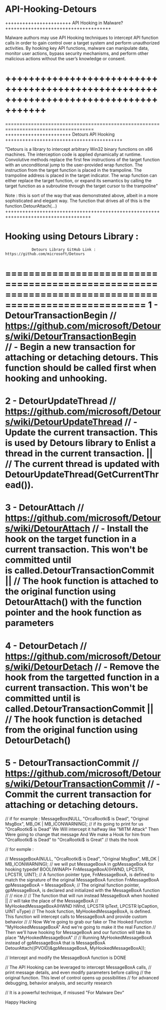 # API-Hooking-Detours


+++++++++++++++++++++++ API Hooking in Malware? +++++++++++++++++++++++++++++++++++++

Malware authors may use API Hooking techniques to intercept API function 
calls in order to gain control over a target system and perform unauthorized 
activities. By hooking key API functions, malware can manipulate data, monitor 
user actions, bypass security mechanisms, and perform other malicious actions 
without the user’s knowledge or consent.

+++++++++++++++++++++++++++++++++++++++++++++++++++++++++++++++++++++++++++++++++++++
=====================================================================================
=====================================================================================
+++++++++++++++++++++++ Detours API Hooking +++++++++++++++++++++++++++++++++++++++++

"Detours is a library to intercept arbitrary Win32 binary functions on x86 machines. 
The interception code is applied dynamically at runtime. Convolutive methods replace 
the first few instructions of the target function with an unconditional jump to the 
user-provided wrap function. The instruction from the target function is placed in 
the trampoline. The trampoline address is placed in the target indicator. The wrap 
function can either replace the target function, or expand its semantics by calling 
the target function as a subroutine through the target cursor to the trampoline"

Note : 
      this is sort of the way that was demonstrated above, albeit in a more 
	    sophisticated and elegant way. The function that drives all of this is 
	    the function.DetourAttach(…)
++++++++++++++++++++++++++++++++++++++++++++++++++++++++++++++++++++++++++++++++++++


# Hooking using Detours Library :

                Detours Library GitHub Link : https://github.com/microsoft/Detours
======================================================================================================
1 - DetourTransactionBegin     // https://github.com/microsoft/Detours/wiki/DetourTransactionBegin  
// - Begin a new transaction for attaching or detaching detours. This function should be called first 
     when hooking and unhooking.
======================================================================================================
2 - DetourUpdateThread         // https://github.com/microsoft/Detours/wiki/DetourUpdateThread
// - Update the current transaction. This is used by Detours library to Enlist a thread in the current 
     transaction. || // The current thread is updated with DetourUpdateThread(GetCurrentThread()).
======================================================================================================
3 - DetourAttach               // https://github.com/microsoft/Detours/wiki/DetourAttach
// - Install the hook on the target function in a current transaction. This won't be committed until  
     is called.DetourTransactionCommit || // The hook function is attached to the original function 
     using DetourAttach() with the function pointer and the hook function as parameters
======================================================================================================
4 - DetourDetach               // https://github.com/microsoft/Detours/wiki/DetourDetach
// - Remove the hook from the targetted function in a current transaction. This won't be committed 
     until  is called.DetourTransactionCommit || // The hook function is detached from the original 
     function using DetourDetach()
======================================================================================================
5 - DetourTransactionCommit    // https://github.com/microsoft/Detours/wiki/DetourTransactionCommit
// - Commit the current transaction for attaching or detaching detours.
======================================================================================================



// if for example :     MessageBox(NULL, "OrcaRootki$ is Dead", "Original MsgBox", MB_OK | MB_ICONWARNING);
// if its going to print for us "OrcaRootki$ is Dead" We Will intercept it halfway like "MITM Attack"
   Then Were going to change that message And We make a Hook for him from "OrcaRootki$ is Dead" to 
   "OrcaRootki$ is Great"  // thats the hook 




// for exmple : 

// MessageBoxA(NULL, "OrcaRootki$ is Dead", "Original MsgBox", MB_OK | MB_ICONWARNING);
// we will put MessageBoxA in gpMessageBoxA for hooking 
   typedef BOOL(WINAPI* FnMessageBoxA)(HWND, LPCSTR, LPCSTR, UINT);                     // A function pointer type, FnMessageBoxA, is defined to match the signature of the original MessageBoxA function
   FnMessageBoxA gpMessageBoxA = MessageBoxA;                                           // The original function pointer, gpMessageBoxA, is declared and initialized with the MessageBoxA function
//
// nice 
//
// The function that will run instead MessageBoxA when hooked || // will take the place of the MessageBoxA
// MyHookedMessageBoxA(HWND hWnd, LPCSTR lpText, LPCSTR lpCaption, UINT uType)          // The hook function, MyHookedMessageBoxA, is defined. This function will intercept calls to MessageBoxA and provide custom behavior
//
// Now We're going to grab our fake or The Hooked Function "MyHookedMessageBoxA" And we're going to make it the real Function 
// Then we'll have hooking for MessageBoxA and our function will take its place "MyHookedMessageBoxA"
//
// Running MyHookedMessageBoxA instead of gpMessageBoxA that is MessageBoxA
	 DetourAttach((PVOID)&gpMessageBoxA, MyHookedMessageBoxA));
	
	
	
	
//  Intercept and modify the MessageBoxA function is DONE

//  The API Hooking can be leveraged to intercept MessageBoxA calls, 
//  print message details, and even modify parameters before calling 
//	the original function. This level of control opens up possibilities 
//	for advanced debugging, behavior analysis, and security research
	
//	It is a powerful technique, if misused "For Malware Dev"
	
	
	



Happy Hacking




